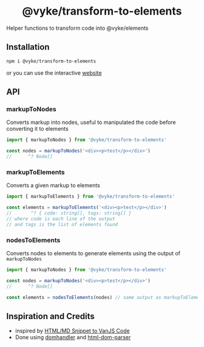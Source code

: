<div align="center">
	<h1>
		@vyke/transform-to-elements
	</h1>
</div>

Helper functions to transform code into @vyke/elements

## Installation
```sh
npm i @vyke/transform-to-elements
```
or you can use the interactive [website](https://transform-to-elements.vyke.dev/)

## API
### markupToNodes
Converts markup into nodes, useful to manipulated the code
before converting it to elements

```ts
import { markupToNodes } from '@vyke/transform-to-elements'

const nodes = markupToNodes('<div><p>test</p></div>')
//      ^? Node[]
```

### markupToElements
Converts a given markup to elements

```ts
import { markupToElements } from '@vyke/transform-to-elements'

const elements = markupToElements('<div><p>test</p></div>')
//       ^? { code: string[], tags: string[] }
// where code is each line of the output
// and tags is the list of elements found
```

### nodesToElements
Converts nodes to elements to generate elements using the output of `markupToNodes`

```ts
import { markupToNodes } from '@vyke/transform-to-elements'

const nodes = markupToNodes('<div><p>test</p></div>')
//      ^? Node[]

const elements = nodesToElements(nodes) // same output as markupToElements
```

## Inspiration and Credits
- inspired by [HTML/MD Snippet to VanJS Code](https://vanjs.org/convert)
- Done using [domhandler](https://github.com/fb55/domhandler) and [html-dom-parser](https://github.com/remarkablemark/html-dom-parser)
